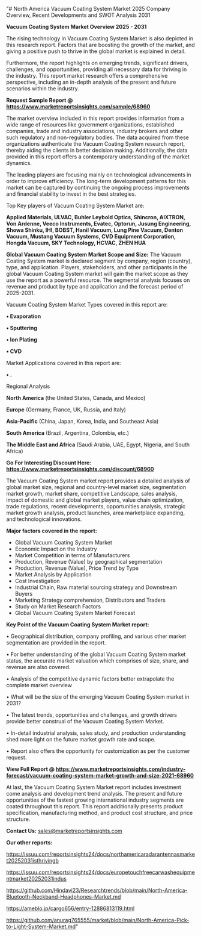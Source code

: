 "# North America Vacuum Coating System Market 2025 Company Overview, Recent Developments and SWOT Analysis 2031

<Strong> Vacuum Coating System Market Overview 2025 - 2031</strong>

The rising technology in Vacuum Coating System Market is also depicted in this research report. Factors that are boosting the growth of the market, and giving a positive push to thrive in the global market is explained in detail.

Furthermore, the report highlights on emerging trends, significant drivers, challenges, and opportunities, providing all necessary data for thriving in the industry. This report market research offers a comprehensive perspective, including an in-depth analysis of the present and future scenarios within the industry.

<strong>Request Sample Report @ <a href=https://www.marketreportsinsights.com/sample/68960>https://www.marketreportsinsights.com/sample/68960</a></strong>

The market overview included in this report provides information from a wide range of resources like government organizations, established companies, trade and industry associations, industry brokers and other such regulatory and non-regulatory bodies. The data acquired from these organizations authenticate the Vacuum Coating System research report, thereby aiding the clients in better decision making. Additionally, the data provided in this report offers a contemporary understanding of the market dynamics.

The leading players are focusing mainly on technological advancements in order to improve efficiency. The long-term development patterns for this market can be captured by continuing the ongoing process improvements and financial stability to invest in the best strategies.

Top Key players of Vacuum Coating System Market are:

<strong>Applied Materials, ULVAC, Buhler Leybold Optics, Shincron, AIXTRON, Von Ardenne, Veeco Instruments, Evatec, Optorun, Jusung Engineering, Showa Shinku, IHI, BOBST, Hanil Vacuum, Lung Pine Vacuum, Denton Vacuum, Mustang Vacuum Systems, CVD Equipment Corporation, Hongda Vacuum, SKY Technology, HCVAC, ZHEN HUA</strong>

<strong><b>Global Vacuum Coating System Market Scope and Size:</b></strong>
The Vacuum Coating System market is declared segment by company, region (country), type, and application. Players, stakeholders, and other participants in the global Vacuum Coating System market will gain the market scope as they use the report as a powerful resource. The segmental analysis focuses on revenue and product by type and application and the forecast period of 2025-2031.

Vacuum Coating System Market Types covered in this report are:

<strong>• Evaporation

• Sputtering

• Ion Plating

• CVD</strong>

Market Applications covered in this report are:

<strong>• .</strong> 

Regional Analysis

<strong>North America</strong> (the United States, Canada, and Mexico)

<strong>Europe</strong> (Germany, France, UK, Russia, and Italy)

<strong>Asia-Pacific</strong> (China, Japan, Korea, India, and Southeast Asia)

<strong>South America</strong> (Brazil, Argentina, Colombia, etc.)

<strong>The Middle East and Africa</strong> (Saudi Arabia, UAE, Egypt, Nigeria, and South Africa)

<strong>Go For Interesting Discount Here: <a href=https://www.marketreportsinsights.com/discount/68960>https://www.marketreportsinsights.com/discount/68960</a></strong>

The Vacuum Coating System market report provides a detailed analysis of global market size, regional and country-level market size, segmentation market growth, market share, competitive Landscape, sales analysis, impact of domestic and global market players, value chain optimization, trade regulations, recent developments, opportunities analysis, strategic market growth analysis, product launches, area marketplace expanding, and technological innovations.

<strong><b>Major factors covered in the report:</b></strong>
<ul>
  <li>Global Vacuum Coating System Market </li>
  <li>Economic Impact on the Industry</li>
  <li>Market Competition in terms of Manufacturers</li>
  <li>Production, Revenue (Value) by geographical segmentation</li>
  <li>Production, Revenue (Value), Price Trend by Type</li>
  <li>Market Analysis by Application</li>
  <li>Cost Investigation</li>
  <li>Industrial Chain, Raw material sourcing strategy and Downstream Buyers</li>
  <li>Marketing Strategy comprehension, Distributors and Traders</li>
  <li>Study on Market Research Factors</li>
  <li>Global Vacuum Coating System Market Forecast</li>
</ul>

<strong><b>Key Point of the Vacuum Coating System Market report:</b></strong>

• Geographical distribution, company profiling, and various other market segmentation are provided in the report.

• For better understanding of the global Vacuum Coating System market status, the accurate market valuation which comprises of size, share, and revenue are also covered.

• Analysis of the competitive dynamic factors better extrapolate the complete market overview

• What will be the size of the emerging Vacuum Coating System market in 2031?

• The latest trends, opportunities and challenges, and growth drivers provide better construal of the Vacuum Coating System Market.

• In-detail industrial analysis, sales study, and production understanding shed more light on the future market growth rate and scope.

• Report also offers the opportunity for customization as per the customer request.

<strong><b>View Full Report @ <a href=https://www.marketreportsinsights.com/industry-forecast/vacuum-coating-system-market-growth-and-size-2021-68960>https://www.marketreportsinsights.com/industry-forecast/vacuum-coating-system-market-growth-and-size-2021-68960</a></b></strong>


At last, the Vacuum Coating System Market report includes investment come analysis and development trend analysis. The present and future opportunities of the fastest growing international industry segments are coated throughout this report. This report additionally presents product specification, manufacturing method, and product cost structure, and price structure.

<strong>Contact Us:</strong>
sales@marketreportsinsights.com

<strong>Our other reports:</strong>

<a href=https://issuu.com/reportsinsights24/docs/northamericaradarantennasmarket20252031isthrivingb>https://issuu.com/reportsinsights24/docs/northamericaradarantennasmarket20252031isthrivingb</a>

<a href=https://issuu.com/reportsinsights24/docs/europetouchfreecarwashequipmentmarket20252031indus>https://issuu.com/reportsinsights24/docs/europetouchfreecarwashequipmentmarket20252031indus</a>

<a href=https://github.com/Hindavi23/Researchtrends/blob/main/North-America-Bluetooth-Neckband-Headphones-Market.md>https://github.com/Hindavi23/Researchtrends/blob/main/North-America-Bluetooth-Neckband-Headphones-Market.md</a>

<a href=https://ameblo.jp/cargo656/entry-12886813119.html>https://ameblo.jp/cargo656/entry-12886813119.html</a>

<a href=https://github.com/anurag765555/market/blob/main/North-America-Pick-to-Light-System-Market.md>https://github.com/anurag765555/market/blob/main/North-America-Pick-to-Light-System-Market.md</a>"
